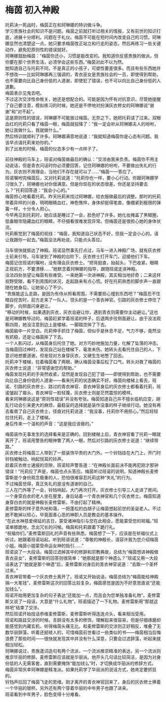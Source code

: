 # 梅茵 初入神殿
托莉决一死战时，梅茵正在和珂琳娜的特训做斗争。  
学习贵族社会的知识不是问题。梅茵之前就打听过相关的情报，又有前世的知识打底，进展十分顺利。问题在于礼仪。梅茵不可能在短时间内改变自己的习惯。珂琳娜显然也清楚这一点，她只要求梅茵改正站立和行走的姿态，然后再练习一些关键动作，避免犯原则性的错误就好。  
珂琳娜鼓励梅茵：“梅茵你还小，习惯是能改变的。我知道你反感贵族的做派，但你要在那个世界生活，必须学会这些东西。”梅茵对此不以为然。  
她知道自己与托莉不同，不是真正的小孩子，可塑性要差很多。而且有些东西她并不想改——比如珂琳娜再三强调的，青衣巫女是贵族社会的一员，即使得到帮助，也不需要向比自己身份低的人道谢，即使犯了错误，也不可以向比自己身份低的人道歉。  
梅茵表示见鬼去吧。  
不过这次交涉性命攸关，她还是想配合的。可能是因为怀有对抗意识，尽管她提醒了自己要注意，模拟练习的时候，她还是不停地对扮演灰衣修女的珂琳娜说“谢谢”和“对不起”。  
这是原则性的错误，珂琳娜不可能放过梅茵。无奈之下，她把托莉请了过来。双眼血红的托莉只看了梅茵一眼，梅茵就投降了：“我一定会听从珂琳娜夫人的吩咐，她让我做什么，我就做什么。”  
然后特训就顺利了许多。珂琳娜满意地说道：“我就知道梅茵你是心态有问题。我该早点请托莉来劝你的。”  
到了出发的时候，梅茵的仪态多少有一点样子了。  


前往神殿的马车上，班诺对梅茵做最后的确认：“交涉由我来负责。梅茵你不用主动说话，但是青衣问话时你必须要回答，记住珂琳娜的吩咐，不要做出失礼的行为。灰衣则不用理会，当他们不存在就可以了……”梅茵一一答应了。  
班诺嘱咐完梅茵后，又对托莉说道：“托莉你也一样，要小心行动。你跟珂琳娜学习很久了，珂琳娜也对你很满意。但是你现在的状态很差，你还是坚持要去么？”托莉回答道：“我会小心的。”  
梅茵担心地看着托莉。昨天托莉来找过珂琳娜，给衣服做最后的调整。那时的托莉带着异样的兴奋，明明眼睛血红，神色憔悴，身体却挺得笔直，像绷紧到极限的弹簧一样，十分令人担心。  
今早再见到托莉时，她应该是睡过了一会，脸色好了许多。她化妆掩盖了黑眼圈，低垂眼帘隐藏血红的眼睛，不仔细看很难发现异常。但梅茵还是很担心她的身体状况。  
托莉察觉到了梅茵的视线：“梅茵，我知道自己状态不好，但我一定会小心的。请让我跟你一起去。”梅茵没法再劝说，只能点头答应。  


马车很快就抵达了神殿。班诺显然事先打点过，马车一进入神殿广场，就有灰衣修士前来引导。马车驶到了神殿的台阶下，灰衣修士打开车门，迎接他们下车。  
梅茵记住班诺的嘱咐，没有理会灰衣修士。“把背挺直，抬起头，下巴收紧，眼睛正视前方，不要漂移……”她默念着珂琳娜的指导，跟随班诺走进神殿。  
没法四处张望让梅茵有些难受。一来她第一次进神殿，其实相当地好奇；二来这样视野受限，看不到周围的状况，走起路来有点心慌。好在托莉熟悉的脚步声一直跟随在她身后，让她安心了不少。  
“贵族能这么走路，是因为有侍从照看周围，不需要担心撞到东西吧？”梅茵忍不住暗自挖苦时，前方走来了一队人。领头的是一个青衣神官。引路的灰衣修士停住了脚步，向侧面闪身避让。  
“移动的时候，如果遇到灰衣，灰衣会避让你，遇到青衣则需要你主动避让。”这也是珂琳娜教导过的。梅茵赶紧学着班诺的样子，后退两步往侧面避让。由于没法观察四周，她没注意到边上是楼梯，一脚踏空摔了下去。  
梅茵脑中一片空白。托莉伸手抓住了梅茵，但似乎是休息不足，气力不够，竟然没有抓稳，还是让梅茵摔了下去。  
一个人影闪过，从梅茵身后托住了她。对方巧妙地施加力量，化解了坠落的冲击。当梅茵回过神时，发现自己站在楼梯下，毫发未伤。她转头去看托住自己的人，下意识地想要道谢，但发现对方身穿灰衣，又硬生生地憋了回去。  
托莉冲下楼梯，拉着梅茵看了两眼，确认梅茵没事后松了口气，转头对救了梅茵的灰衣修士说道：“非常感谢您的帮助。”  
梅茵发现托莉的手突然收紧，显然是发现自己犯了错——即使得到帮助，也不需要向比自己身份低的人道谢——看来托莉的状态确实不好。梅茵向楼梯上看去，班诺、引路的灰衣修士、路过的青衣神官、青衣神官身后的灰衣修士都看着托莉，班诺皱起了眉头，青衣神官一脸轻蔑，灰衣修士则是茫然震惊的模样。  
看来珂琳娜说这是“原则性错误”并没有夸张。梅茵知道自己并不擅长临机应变，胡乱行动会引来更大的麻烦，最稳妥的选择就是装作没事的样子继续行动。她没有再去看救了自己灰衣修士，径直对托莉说道：“我没事，托莉你不用担心。”然后轻轻拉住托莉，走上了楼梯。  
身后传来一个温和的声音：“这是我应该做的。”  


梅茵装作无事发生的选择看来是正确的。回到楼梯上后，青衣神官看了托莉一眼就离开了，班诺用警告的眼神瞥了两人一眼，然后对引路的灰衣修士说道：“继续带路。”  
灰衣修士将梅茵三人带到了一扇装饰华贵的大门外。一个铃铛挂在大门上，开门时铃铛被触动，响起悦耳的铃声。  
趁着灰衣修士通报的空隙，班诺轻声警告道：“在神殿长面前决不能再犯刚才那钟错误！”托莉应了声是，梅茵也点头答应。梅茵听过班诺的说明，知道神殿长麦修雷斯是个身份观念极重的人，恐怕很难容忍托莉这种“失礼”的行为。  
不过梅茵觉得，真正失礼的是没有道谢的自己。  
三人在门外等了一会，铃铛响起，大门再次打开。灰衣修士引导三人走进了房间。一个身穿白衣的老人坐在屋里，身后站着一个青衣神官和几个灰衣修士。梅茵知道身穿白衣的就是神殿长麦修雷斯，不由打起了精神。  
麦修雷斯的样子意外地和蔼，一把蓬松的白胡子让梅茵想起前世的圣诞老人。不过她不敢掉以轻心，毕竟面善心恶的神职人员是教会的基本操作。  
“在此水神慈爱绵延的吉日，蒙受诸神指引与您在此相会，愿能蒙受您的祝福。”班诺单膝跪地，念出冗长的问候。梅茵和托莉跟着下跪行礼。  
“祝福你们。”麦修雷斯回礼的声音有些熟悉。梅茵想了一下，应该是在祈福仪式上听过。她跟着班诺站起，听到班诺说道：“尊敬的神殿长，请容许我为您介绍梅茵小姐。梅茵小姐蒙受命运女神的指引……”  
班诺说了一大段话。梅茵过滤掉其中的修辞和宗教典故，总结为“梅茵想进神殿做青衣巫女”，麦修雷斯的回答则很简单：“她那就是那个神遗么？”班诺又用一大段话表达了“她就是那个神遗”后，麦修雷斯对身后的青衣神官说道：“去取一个圣杯过来。”  
青衣神官带着一个灰衣修士离开了。班诺又开始说话，梅茵总结为“梅茵能给神殿捐一大笔钱”。麦修雷斯这次的回答比较复杂，梅茵感觉是因为不好意思直说“还能加钱么”。  
班诺开始用更加复杂的句子表达“还能加一点，而且会为您单独准备礼物”。麦修雷斯又说了一段话，大意是“什么礼物”。班诺描述了一下礼物。麦修雷斯用“那就这样吧”结束了交涉。  
然后班诺开始找话恭维麦修雷斯，麦修雷斯听得连连点头，看来相当受用。  
班诺和路兹交涉的时候，言辞没有太多的修饰，理解起来很容易，但是仔细琢磨却能感觉到内藏玄机，听得梅茵头痛无比。和麦修雷斯的交涉则正好相反，堆叠了无数华丽辞藻，听着还挺唬人的，可惜梅茵前世看过一些类似的书——梅茵相当后悔浪费了那些时间——很快就发现其中并没有什么深意，只要会过滤辞藻，听起来就相当轻松。  
珂琳娜说过，贵族遣词造句有两个流派，一个流派推崇精准的表达，另一个流派则推崇华丽的修辞。麦修雷斯应该就是华丽派。他开头几句话比较简洁，是因为对身份低的人无需客套，直到需要掩饰“能加钱么”时，才切换成华丽派的修辞方式。  
梅茵非常庆幸珂琳娜是精准派。如果托莉学了华丽派的说话方式，她肯定要抓狂的。  
铃铛声拉回了梅茵飞走的思绪。刚才离开的青衣神官回来了，身后的灰衣修士捧着一个华丽的银杯。另外还有两个穿着华丽的中年男子也跟了进来。  
班诺看到中年男子，脸色变得十分难看。  


